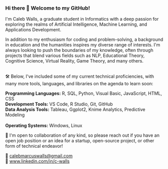 ### Hi there 👋 Welcome to my GitHub!

I'm Caleb Walls, a graduate student in Informatics with a deep passion for exploring the realms of Artificial Intelligence, Machine Learning, and Applications Development.

In addition to my enthusiasm for coding and problem-solving, a background in education and the humanities inspires my diverse range of interests. I'm always looking to push the boundaries of my knowledge, often through projects that blend various fields such as NLP, Educational Theory, Cognitive Science, Virtual Reality, Game Theory, and many others. <br><br>


🛠️ Below, I've included some of my current technical proficiencies, with many more tools, languages, and libraries on the agenda to learn soon:

<b>Programming Languages:</b> R, SQL, Python, Visual Basic, JavaScript, HTML, CSS <br>
<b>Development Tools:</b> VS Code, R Studio, Git, GitHub <br>
<b>Data Analysis Tools:</b> Tableau, Ggplot2, Knime Analytics, Predictive Modeling <br><br>
<b>Operating Systems:</b> Windows, Linux <br>


🚀 I'm open to collaboration of any kind, so please reach out if you have an open job position or an idea for a startup, open-source project, or other form of technical endeavor!

  📧 calebmarcuswalls@gmail.com <br>
  🔗 www.linkedin.com/in/c-walls


<!-- Add:
    Currently learning
    Currently working on
    Projects
-->

